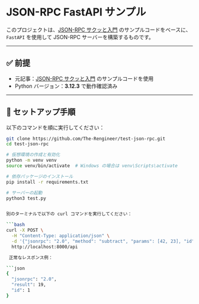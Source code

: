# JSON-RPC FastAPI サンプル

このプロジェクトは、[JSON-RPC サクッと入門](https://zenn.dev/hachimada/articles/jsonrpc-basic) のサンプルコードをベースに、`FastAPI` を使用して JSON-RPC サーバーを構築するものです。

---

## ✅ 前提

- 元記事：[JSON-RPC サクッと入門](https://zenn.dev/hachimada/articles/jsonrpc-basic) のサンプルコードを使用
- Python バージョン：**3.12.3** で動作確認済み

---

## 🚀 セットアップ手順

以下のコマンドを順に実行してください：

```bash
git clone https://github.com/The-Rengineer/test-json-rpc.git
cd test-json-rpc

# 仮想環境の作成と有効化
python -m venv venv
source venv/bin/activate  # Windows の場合は venv\Scripts\activate

# 依存パッケージのインストール
pip install -r requirements.txt

# サーバーの起動
python3 test.py


別のターミナルで以下の curl コマンドを実行してください：

```bash
curl -X POST \
  -H "Content-Type: application/json" \
  -d '{"jsonrpc": "2.0", "method": "subtract", "params": [42, 23], "id": 1}' \
  http://localhost:8000/api

 正常なレスポンス例：

```json
{
  "jsonrpc": "2.0",
  "result": 19,
  "id": 1
}


